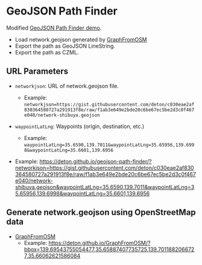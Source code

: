 # GeoJSON Path Finder

Modified [GeoJSON Path Finder demo](https://deton.github.io/geojson-path-finder/).

* Load network.geojson generated by [GraphFromOSM](https://github.com/deton/GraphFromOSM)
* Export the path as GeoJSON LineString.
* Export the path as CZML.

## URL Parameters

* `networkjson`: URL of network.geojson file.
  * Example: `networkjson=https://gist.githubusercontent.com/deton/c030eae2af830364580727a291913f8e/raw/f1ab3e649e2bde20c6be67ec5be2d3c0f467e040/network-shibuya.geojson`
* `waypointLatLng`: Waypoints (origin, destination, etc.)
  * Example: `waypointLatLng=35.6590,139.7011&waypointLatLng=35.65956,139.6998&waypointLatLng=35.6601,139.6956`

* Example: https://deton.github.io/geojson-path-finder/?networkjson=https://gist.githubusercontent.com/deton/c030eae2af830364580727a291913f8e/raw/f1ab3e649e2bde20c6be67ec5be2d3c0f467e040/network-shibuya.geojson&waypointLatLng=35.6590,139.7011&waypointLatLng=35.65956,139.6998&waypointLatLng=35.6601,139.6956

## Generate network.geojson using OpenStreetMap data
* [GraphFromOSM](https://github.com/deton/GraphFromOSM)
  * Example: https://deton.github.io/GraphFromOSM/?bbox=139.69543755054477,35.65887407735725,139.7011882066727,35.66062621586084
